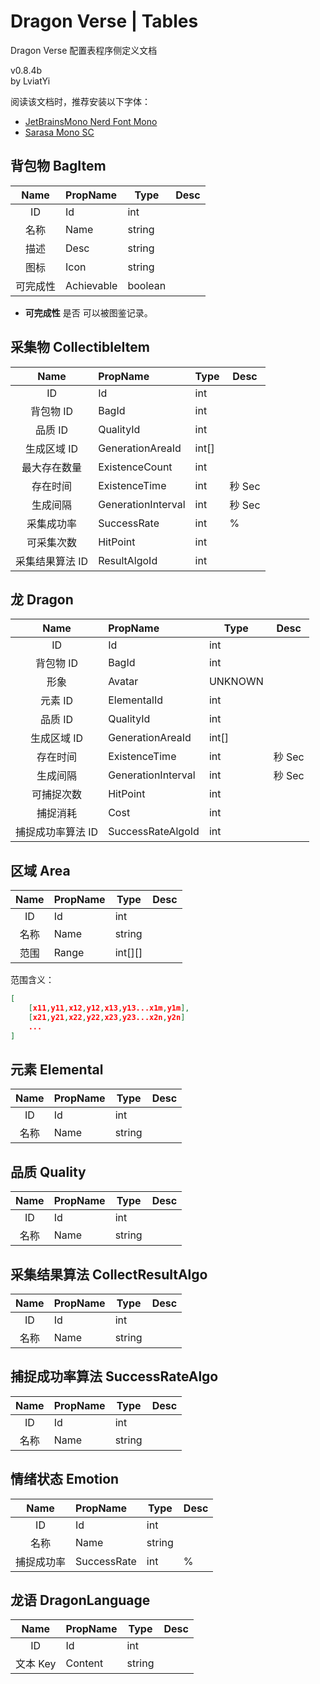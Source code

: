 # Dragon Verse | Tables

Dragon Verse 配置表程序侧定义文档

v0.8.4b  
by LviatYi

阅读该文档时，推荐安装以下字体：

- [JetBrainsMono Nerd Font Mono][JetbrainsMonoNerdFont]
- [Sarasa Mono SC][SarasaMonoSC]

## 背包物 BagItem

|   Name   | PropName   | Type    | Desc |
| :------: | :--------- | ------- | ---- |
|    ID    | Id         | int     |      |
|   名称   | Name       | string  |      |
|   描述   | Desc       | string  |      |
|   图标   | Icon       | string  |      |
| 可完成性 | Achievable | boolean |      |

- **可完成性** 是否 可以被图鉴记录。

## 采集物 CollectibleItem

|      Name       | PropName           | Type  | Desc   |
| :-------------: | :----------------- | ----- | ------ |
|       ID        | Id                 | int   |        |
|    背包物 ID    | BagId              | int   |        |
|     品质 ID     | QualityId          | int   |        |
|   生成区域 ID   | GenerationAreaId   | int[] |        |
|  最大存在数量   | ExistenceCount     | int   |        |
|    存在时间     | ExistenceTime      | int   | 秒 Sec |
|    生成间隔     | GenerationInterval | int   | 秒 Sec |
|   采集成功率    | SuccessRate        | int   | %      |
|   可采集次数    | HitPoint           | int   |        |
| 采集结果算法 ID | ResultAlgoId       | int   |        |

## 龙 Dragon

|       Name        | PropName           | Type    | Desc   |
| :---------------: | :----------------- | ------- | ------ |
|        ID         | Id                 | int     |        |
|     背包物 ID     | BagId              | int     |        |
|       形象        | Avatar             | UNKNOWN |        |
|      元素 ID      | ElementalId        | int     |        |
|      品质 ID      | QualityId          | int     |        |
|    生成区域 ID    | GenerationAreaId   | int[]   |        |
|     存在时间      | ExistenceTime      | int     | 秒 Sec |
|     生成间隔      | GenerationInterval | int     | 秒 Sec |
|    可捕捉次数     | HitPoint           | int     |        |
|     捕捉消耗      | Cost               | int     |        |
| 捕捉成功率算法 ID | SuccessRateAlgoId  | int     |        |

## 区域 Area

| Name | PropName | Type    | Desc |
| :--: | :------- | ------- | ---- |
|  ID  | Id       | int     |      |
| 名称 | Name     | string  |      |
| 范围 | Range    | int[][] |      |

范围含义：

```json
[
    [x11,y11,x12,y12,x13,y13...x1m,y1m],
    [x21,y21,x22,y22,x23,y23...x2n,y2n]
    ...
]
```

## 元素 Elemental

| Name | PropName | Type   | Desc |
| :--: | :------- | ------ | ---- |
|  ID  | Id       | int    |      |
| 名称 | Name     | string |      |

## 品质 Quality

| Name | PropName | Type   | Desc |
| :--: | :------- | ------ | ---- |
|  ID  | Id       | int    |      |
| 名称 | Name     | string |      |

## 采集结果算法 CollectResultAlgo

| Name | PropName | Type   | Desc |
| :--: | :------- | ------ | ---- |
|  ID  | Id       | int    |      |
| 名称 | Name     | string |      |

## 捕捉成功率算法 SuccessRateAlgo

| Name | PropName | Type   | Desc |
| :--: | :------- | ------ | ---- |
|  ID  | Id       | int    |      |
| 名称 | Name     | string |      |

## 情绪状态 Emotion

|    Name    | PropName    | Type   | Desc |
| :--------: | :---------- | ------ | ---- |
|     ID     | Id          | int    |      |
|    名称    | Name        | string |      |
| 捕捉成功率 | SuccessRate | int    | %    |

## 龙语 DragonLanguage

|   Name   | PropName | Type   | Desc |
| :------: | :------- | ------ | ---- |
|    ID    | Id       | int    |      |
| 文本 Key | Content  | string |      |

[JetbrainsMonoNerdFont]: https://github.com/ryanoasis/nerd-fonts/releases/download/v3.0.2/JetBrainsMono.zip@fallbackFont
[SarasaMonoSC]: https://github.com/be5invis/Sarasa-Gothic/releases/download/v0.41.6/sarasa-gothic-ttf-0.41.6.7z
